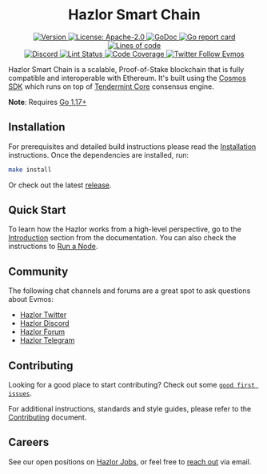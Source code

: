 <!--
parent:
  order: false
-->

<div align="center">
  <h1> Hazlor Smart Chain </h1> 
</div>

<!-- TODO: add banner -->
<!-- ![banner](docs/ethermint.jpg) -->

<div align="center">
  <a href="https://github.com/hazlorlabs/hsc/releases/latest">
    <img alt="Version" src="https://img.shields.io/github/tag/hazlorlabs/hsc.svg" />
  </a>
  <a href="https://github.com/hazlorlabs/hsc/blob/main/LICENSE">
    <img alt="License: Apache-2.0" src="https://img.shields.io/github/license/hazlorlabs/hsc.svg" />
  </a>
  <a href="https://pkg.go.dev/github.com/hazlorlabs/hsc">
    <img alt="GoDoc" src="https://godoc.org/github.com/hazlorlabs/hsc?status.svg" />
  </a>
  <a href="https://goreportcard.com/report/github.com/hazlorlabs/hsc">
    <img alt="Go report card" src="https://goreportcard.com/badge/github.com/hazlorlabs/hsc"/>
  </a>
  <a href="https://bestpractices.coreinfrastructure.org/projects/5018">
    <img alt="Lines of code" src="https://img.shields.io/tokei/lines/github/hazlorlabs/hsc">
  </a>
</div>
<div align="center">
  <a href="https://discord.gg/X6ZjdB4BEJ">
    <img alt="Discord" src="https://img.shields.io/discord/809048090249134080.svg" />
  </a>
  <a href="https://github.com/hazlorlabs/hsc/actions?query=branch%3Amain+workflow%3ALint">
    <img alt="Lint Status" src="https://github.com/hazlorlabs/hsc/actions/workflows/lint.yml/badge.svg?branch=main" />
  </a>
  <a href="https://codecov.io/gh/hazlorlabs/hsc">
    <img alt="Code Coverage" src="https://codecov.io/gh/hazlorlabs/hsc/branch/main/graph/badge.svg" />
  </a>
  <a href="https://twitter.com/HazlorLabs">
    <img alt="Twitter Follow Evmos" src="https://img.shields.io/twitter/follow/HazlorLabs"/>
  </a>
</div>

Hazlor Smart Chain is a scalable, Proof-of-Stake blockchain that is fully compatible and
interoperable with Ethereum. It's built using the [Cosmos SDK](https://github.com/cosmos/cosmos-sdk/) which runs on top of [Tendermint Core](https://github.com/tendermint/tendermint) consensus engine.

**Note**: Requires [Go 1.17+](https://golang.org/dl/)

## Installation

For prerequisites and detailed build instructions please read the [Installation](https://evmos.dev/quickstart/installation.html) instructions. Once the dependencies are installed, run:

```bash
make install
```

Or check out the latest [release](https://github.com/hazlorlabs/hsc/releases).

## Quick Start

To learn how the Hazlor works from a high-level perspective, go to the [Introduction](https://evmos.dev/intro/overview.html) section from the documentation. You can also check the instructions to [Run a Node](https://evmos.dev/quickstart/run_node.html).

## Community

The following chat channels and forums are a great spot to ask questions about Evmos:

- [Hazlor Twitter](https://twitter.com/HazlorLabs)
- [Hazlor Discord](https://discord.gg/X6ZjdB4BEJ)
- [Hazlor Forum](https://forum.cosmos.network/c/ethermint)
- [Hazlor Telegram](https://t.me/hazlorlabs)

## Contributing

Looking for a good place to start contributing? Check out some [`good first issues`](https://github.com/hazlorlabs/hsc/issues?q=is%3Aopen+is%3Aissue+label%3A%22good+first+issue%22).

For additional instructions, standards and style guides, please refer to the [Contributing](./CONTRIBUTING.md) document.

## Careers

See our open positions on [Hazlor Jobs](https://hazlor.com/), or feel free to [reach out](mailto:developers@hazlorlabs.com) via email.
